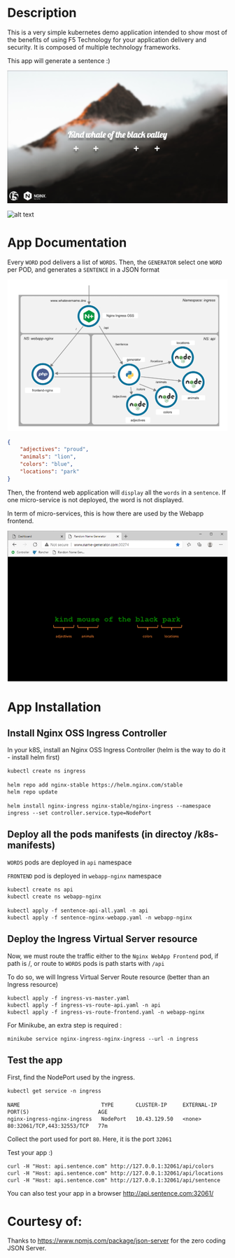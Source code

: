 # Description
This is a very simple kubernetes demo application intended to show most of the benefits of using F5 Technology for your application delivery and security.
It is composed of multiple technology frameworks.

This app will generate a sentence :)

  ![alt text](images/app.png)

![alt text](docs/images/sentence-webapp.gif)


# App Documentation

Every `WORD` pod delivers a list of `WORDS`. Then, the `GENERATOR` select one `WORD` per POD, and generates a `SENTENCE` in a JSON format

  ![alt text](images/topology.png)


``` json
{
    "adjectives": "proud",
    "animals": "lion",
    "colors": "blue",
    "locations": "park"
}
```

Then, the frontend web application will `display` all the `words` in a `sentence`. If one micro-service is not deployed, the word is not displayed.

In term of micro-services, this is how there are used by the Webapp frontend.

  ![alt text](images/webapp-containers.png)

# App Installation

## Install Nginx OSS Ingress Controller

In your k8S, install an Nginx OSS Ingress Controller (helm is the way to do it - install helm first)

```
kubectl create ns ingress

helm repo add nginx-stable https://helm.nginx.com/stable
helm repo update

helm install nginx-ingress nginx-stable/nginx-ingress --namespace ingress --set controller.service.type=NodePort
```

## Deploy all the pods manifests (in directoy /k8s-manifests)

`WORDS` pods are deployed in `api` namespace 

`FRONTEND` pod is deployed in `webapp-nginx` namespace


```
kubectl create ns api
kubectl create ns webapp-nginx

kubectl apply -f sentence-api-all.yaml -n api
kubectl apply -f sentence-nginx-webapp.yaml -n webapp-nginx
```

## Deploy the Ingress Virtual Server resource

Now, we must route the traffic either to the `Nginx WebApp Frontend` pod, if path is /, or route to `WORDS` pods is path starts with `/api`

To do so, we will Ingress Virtual Server Route resource (better than an Ingress resource)

```
kubectl apply -f ingress-vs-master.yaml
kubectl apply -f ingress-vs-route-api.yaml -n api
kubectl apply -f ingress-vs-route-frontend.yaml -n webapp-nginx
```

For Minikube, an extra step is required :

```
minikube service nginx-ingress-nginx-ingress --url -n ingress
````

## Test the app

First, find the NodePort used by the ingress.

```
kubectl get service -n ingress

NAME                          TYPE       CLUSTER-IP     EXTERNAL-IP   PORT(S)                      AGE
nginx-ingress-nginx-ingress   NodePort   10.43.129.50   <none>        80:32061/TCP,443:32553/TCP   77m
```

Collect the port used for port `80`. Here, it is the port `32061`

Test your app :)

```
curl -H "Host: api.sentence.com" http://127.0.0.1:32061/api/colors
curl -H "Host: api.sentence.com" http://127.0.0.1:32061/api/locations
curl -H "Host: api.sentence.com" http://127.0.0.1:32061/api/sentence
```

You can also test your app in a browser http://api.sentence.com:32061/

# Courtesy of:
Thanks to https://www.npmjs.com/package/json-server for the zero coding JSON Server.
